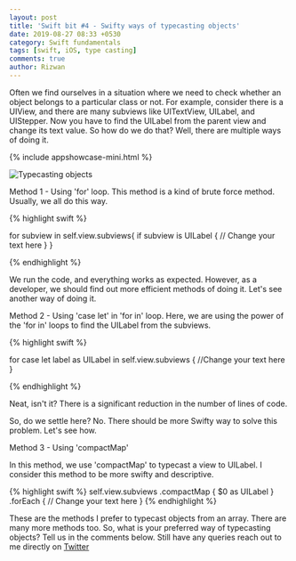 ```yaml
---
layout: post
title: 'Swift bit #4 - Swifty ways of typecasting objects'
date: 2019-08-27 08:33 +0530
category: Swift fundamentals
tags: [swift, iOS, type casting]
comments: true
author: Rizwan
---
```


Often we find ourselves in a situation where we need to check whether an object belongs to a particular class or not. For example, consider there is a UIView, and there are many subviews like UITextView, UILabel, and UIStepper. Now you have to find the UILabel from the parent view and change its text value. So how do we do that? 
Well, there are multiple ways of doing it. 

{% include appshowcase-mini.html %}


![Typecasting objects](/blog/assets/images/swiftbit04.png)


Method 1 - Using 'for' loop.
This method is a kind of brute force method. Usually, we all do this way. 

{% highlight swift %}

for subview in self.view.subviews{
    if subview is UILabel {
       // Change your text here
    }
}

{% endhighlight %}


We run the code, and everything works as expected. However, as a developer, we should find out more efficient methods of doing it. Let's see another way of doing it. 

Method 2 - Using 'case let' in 'for in' loop.
Here, we are using the power of the 'for in' loops to find the UILabel from the subviews.

{% highlight swift %}

for case let label as UILabel in self.view.subviews {
	//Change your text here
}

{% endhighlight %}


Neat, isn't it? There is a significant reduction in the number of lines of code. 

So, do we settle here? No. There should be more Swifty way to solve this problem. Let's see how.

Method 3 - Using 'compactMap'

In this method, we use 'compactMap'  to typecast a view to UILabel. I consider this method to be more swifty and descriptive. 

{% highlight swift %}
self.view.subviews
  .compactMap { $0 as UILabel }
  .forEach { 
	// Change your text here
 }
{% endhighlight %}


These are the methods I prefer to typecast objects from an array. There are many more methods too. So, what is your preferred way of typecasting objects? Tell us in the comments below. Still have any queries reach out to me directly on [Twitter](https://twitter.com/rizwanasifahmed)



